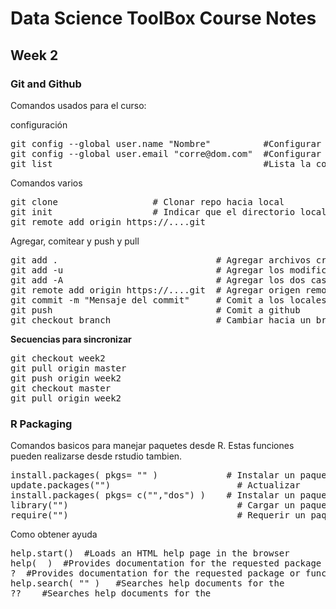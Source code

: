 # Data Science ToolBox Course Notes
## Week 2 
### Git and Github

Comandos usados para el curso:

configuración
<pre>
git config --global user.name "Nombre"          #Configurar nombre
git config --global user.email "corre@dom.com"  #Configurar email
git list                                        #Lista la configuración
</pre>

Comandos varios
<pre>
git clone                  # Clonar repo hacia local
git init                   # Indicar que el directorio local se registre en git
git remote add origin https://....git
</pre>

Agregar, comitear y push y pull
<pre>
git add .                              # Agregar archivos creados
git add -u                             # Agregar los modificados
git add -A                             # Agregar los dos casos anteriores
git remote add origin https://....git  # Agregar origen remoto
git commit -m "Mensaje del commit"     # Comit a los locales hacia git
git push                               # Comit a github
git checkout branch                    # Cambiar hacia un branch
</pre>


__Secuencias para sincronizar__
<pre>
git checkout week2
git pull origin master
git push origin week2
git checkout master
git pull origin week2 
</pre>

### R Packaging

Comandos basicos para manejar paquetes desde R. Estas funciones pueden realizarse desde rstudio tambien.
<pre>
install.packages( pkgs= "<name_of_the_package>" )             # Instalar un paquete
update.packages("<Name_of_a_package>")                        # Actualizar
install.packages( pkgs= c("<name_of_the_package>","dos") )    # Instalar un paquete
library("<Name_of_a_package>")                                # Cargar un paquete
require("<Name_of_a_package>")                                # Requerir un paquete
</pre>

Como obtener ayuda
<pre>
help.start()  #Loads an HTML help page in the browser
help( <Name_of_a_package_or_function> )  #Provides documentation for the requested package or function
? <Name_of_a_package_or_function> #Provides documentation for the requested package or function
help.search( "<keyword>" )   #Searches help documents for the <keyword>
?? <keyword>   #Searches help documents for the <keyword>
</pre>
